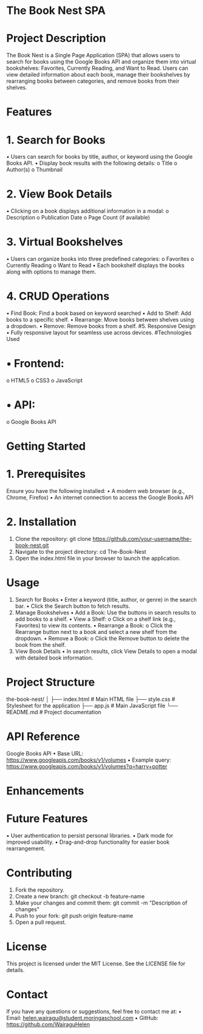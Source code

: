 # The Book Nest SPA
# Project Description
The Book Nest is a Single Page Application (SPA) that allows users to search for books using the Google Books API and organize them into virtual bookshelves: Favorites, Currently Reading, and Want to Read. Users can view detailed information about each book, manage their bookshelves by rearranging books between categories, and remove books from their shelves.
# Features
# 1. Search for Books
•	Users can search for books by title, author, or keyword using the Google Books API.
•	Display book results with the following details:
o	Title
o	Author(s)
o	Thumbnail
# 2. View Book Details
•	Clicking on a book displays additional information in a modal:
o	Description
o	Publication Date
o	Page Count (if available)
# 3. Virtual Bookshelves
•	Users can organize books into three predefined categories:
o	Favorites
o	Currently Reading
o	Want to Read
•	Each bookshelf displays the books along with options to manage them.
# 4. CRUD Operations
•	Find Book: Find a book based on keyword searched
•	Add to Shelf: Add books to a specific shelf.
•	Rearrange: Move books between shelves using a dropdown.
•	Remove: Remove books from a shelf.
#5. Responsive Design
•	Fully responsive layout for seamless use across devices.
#Technologies Used
# •	Frontend:
o	HTML5
o	CSS3
o	JavaScript
# •	API:
o	Google Books API
# Getting Started
# 1. Prerequisites
Ensure you have the following installed:
•	A modern web browser (e.g., Chrome, Firefox)
•	An internet connection to access the Google Books API
# 2. Installation
1.	Clone the repository:
git clone https://github.com/your-username/the-book-nest.git
2.	Navigate to the project directory:
cd The-Book-Nest
3.	Open the index.html file in your browser to launch the application.
# Usage
1. Search for Books
•	Enter a keyword (title, author, or genre) in the search bar.
•	Click the Search button to fetch results.
2. Manage Bookshelves
•	Add a Book: Use the buttons in search results to add books to a shelf.
•	View a Shelf:
o	Click on a shelf link (e.g., Favorites) to view its contents.
•	Rearrange a Book:
o	Click the Rearrange button next to a book and select a new shelf from the dropdown.
•	Remove a Book:
o	Click the Remove button to delete the book from the shelf.
3. View Book Details
•	In search results, click View Details to open a modal with detailed book information.
# Project Structure
the-book-nest/
│
├── index.html         # Main HTML file
├── style.css          # Stylesheet for the application
├── app.js             # Main JavaScript file
└── README.md          # Project documentation
# API Reference
Google Books API
•	Base URL:
https://www.googleapis.com/books/v1/volumes
•	Example query:
https://www.googleapis.com/books/v1/volumes?q=harry+potter
# Enhancements
# Future Features
•	User authentication to persist personal libraries.
•	Dark mode for improved usability.
•	Drag-and-drop functionality for easier book rearrangement.
# Contributing
1.	Fork the repository.
2.	Create a new branch:
git checkout -b feature-name
3.	Make your changes and commit them:
git commit -m "Description of changes"
4.	Push to your fork:
git push origin feature-name
5.	Open a pull request.
# License
This project is licensed under the MIT License. See the LICENSE file for details.
# Contact
If you have any questions or suggestions, feel free to contact me at:
•	Email: helen.wairagu@student.moringaschool.com
•	GitHub: https://github.com/WairaguHelen
